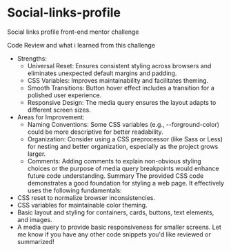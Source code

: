 # Social-links-profile
Social links profile front-end mentor challenge 

Code Review and what i learned from this challenge 
* Strengths:
    * Universal Reset: Ensures consistent styling across browsers and eliminates unexpected default margins and padding.
    * CSS Variables: Improves maintainability and facilitates theming.
    * Smooth Transitions: Button hover effect includes a transition for a polished user experience.
    * Responsive Design: The media query ensures the layout adapts to different screen sizes.
* Areas for Improvement:
    * Naming Conventions: Some CSS variables (e.g., --forground-color) could be more descriptive for better readability.
    * Organization: Consider using a CSS preprocessor (like Sass or Less) for nesting and better organization, especially as the project grows larger.
    * Comments: Adding comments to explain non-obvious styling choices or the purpose of media query breakpoints would enhance future code understanding.
Summary
The provided CSS code demonstrates a good foundation for styling a web page. It effectively uses the following fundamentals:
* CSS reset to normalize browser inconsistencies.
* CSS variables for maintainable color theming.
* Basic layout and styling for containers, cards, buttons, text elements, and images.
* A media query to provide basic responsiveness for smaller screens.
Let me know if you have any other code snippets you'd like reviewed or summarized!

